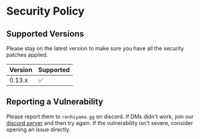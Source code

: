 # Security Policy

## Supported Versions

Please stay on the latest version to make sure you have all the security patches applied.

| Version | Supported          |
| ------- | ------------------ |
| 0.13.x  | :white_check_mark: |

## Reporting a Vulnerability

Please report them to `renhiyama.gg` on discord. If DMs didn't work, join our [discord server](https://discord.rovelstars.com) and then try again.
If the vulnerability isn't severe, consider opening an issue directly.
